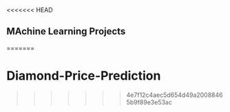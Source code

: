<<<<<<< HEAD
## MAchine Learning Projects
=======
# Diamond-Price-Prediction
>>>>>>> 4e7f12c4aec5d654d49a20088465b9f89e3e53ac
